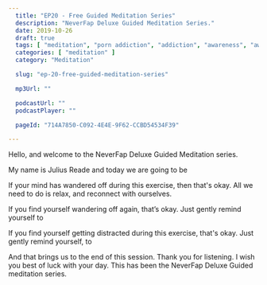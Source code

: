 ```yaml
---
  title: "EP20 - Free Guided Meditation Series"
  description: "NeverFap Deluxe Guided Meditation Series."
  date: 2019-10-26
  draft: true
  tags: [ "meditation", "porn addiction", "addiction", "awareness", "awareness exercises", "perspective", "nofap", "neverfap", "neverfap deluxe" ]
  categories: [ "meditation" ]
  category: "Meditation"

  slug: "ep-20-free-guided-meditation-series"

  mp3Url: ""

  podcastUrl: ""
  podcastPlayer: ""

  pageId: "714A7850-C092-4E4E-9F62-CCBD54534F39"

---
```


<!-- focus/attention/consciousness -->

Hello, and welcome to the NeverFap Deluxe Guided Meditation series.

My name is Julius Reade and today we are going to be


If your mind has wandered off during this exercise, then that's okay. All we need to do is relax, and reconnect with ourselves.


If you find yourself wandering off again, that’s okay. Just gently remind yourself to


If you find yourself getting distracted during this exercise, that's okay. Just gently remind yourself, to


And that brings us to the end of this session. Thank you for listening. I wish you best of luck with your day. This has been the NeverFap Deluxe Guided meditation series.
